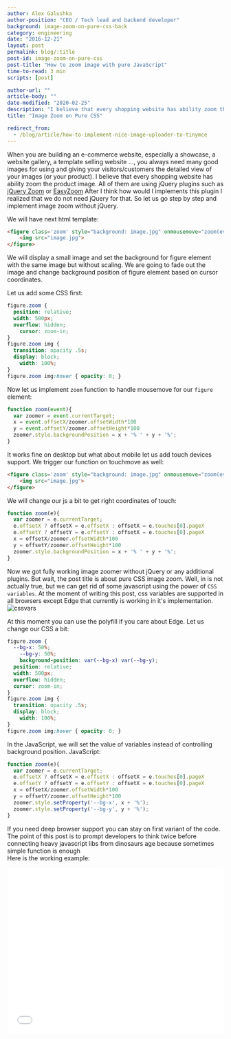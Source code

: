 ```yaml
---
author: Alex Galushka
author-position: "CEO / Tech lead and backend developer"
background: image-zoom-on-pure-css-back
category: engineering
date: "2016-12-21"
layout: post
permalink: blog/:title
post-id: image-zoom-on-pure-css
post-title: "How to zoom image with pure JavaScript"
time-to-read: 3 min
scripts: [post]

author-url: ""
article-body: ""
date-modified: "2020-02-25"
description: "I believe that every shopping website has ability zoom the product image."
title: "Image Zoom on Pure CSS"

redirect_from:
  - /blog/article/how-to-implement-nice-image-uploader-to-tinymce
---
```


When you are building an e-commerce website, especially a showcase, a website gallery, a template selling website ..., you always need many good images for using and giving your visitors/customers the detailed view of your images (or your product).
I believe that every shopping website has ability zoom the product image. All of them are using jQuery plugins  such as [jQuery Zoom](http://www.jacklmoore.com/zoom/) or [EasyZoom](https://i-like-robots.github.io/EasyZoom/)
After I think how would I implements this plugin I realized that we do not need jQuery for that. So let us go step by step and implement image zoom without jQuery.

We will have next html template:

```html
<figure class='zoom' style="background: image.jpg" onmousemove="zoom(event)">
    <img src="image.jpg">
</figure>
```

We will display a small image and set the background for figure element with the same image but without scaling. We are going to fade out the image and change background position of figure element based on cursor coordinates. 

Let us add some CSS first:

```css
figure.zoom {
  position: relative;
  width: 500px;
  overflow: hidden;
	cursor: zoom-in;
}
figure.zoom img {
  transition: opacity .5s;
  display: block;
	width: 100%;
}
figure.zoom img:hover { opacity: 0; }
```

Now let us implement `zoom` function to handle mousemove for our `figure` element:

```javascript
function zoom(event){
  var zoomer = event.currentTarget;
  x = event.offsetX/zoomer.offsetWidth*100
  y = event.offsetY/zoomer.offsetHeight*100
  zoomer.style.backgroundPosition = x + '% ' + y + '%';
}
```

It works fine on desktop but what about mobile let us add touch devices support.
We trigger our function on touchmove as well:

```html
<figure class='zoom' style="background: image.jpg" onmousemove="zoom(event)" ontouchmove="zoom(event)">
	<img src="image.jpg">
</figure>
```

We will change our js a bit to get right coordinates of touch:

```javascript
function zoom(e){
  var zoomer = e.currentTarget;
  e.offsetX ? offsetX = e.offsetX : offsetX = e.touches[0].pageX
  e.offsetY ? offsetY = e.offsetY : offsetX = e.touches[0].pageX
  x = offsetX/zoomer.offsetWidth*100
  y = offsetY/zoomer.offsetHeight*100
  zoomer.style.backgroundPosition = x + '% ' + y + '%';
}
```

Now we got fully working image zoomer without jQuery or any additional plugins.
But wait, the post title is about pure CSS image zoom. Well, in is not actually true, but we can get rid of some javascript using the power of `CSS variables`.
At the moment of writing this post, css variables are supported in all browsers except Edge that currently is working in it's implementation.
![cssvars](https://s3.amazonaws.com/upload.screenshot.co/e46efc1725)

At this moment you can use the polyfill if you care about Edge.
Let us change our CSS a bit:

```css
figure.zoom {
  --bg-x: 50%;
	--bg-y: 50%;
	background-position: var(--bg-x) var(--bg-y);
  position: relative;
  width: 500px;
  overflow: hidden;
  cursor: zoom-in;
}
figure.zoom img {
  transition: opacity .5s;
  display: block;
	width: 100%;
}
figure.zoom img:hover { opacity: 0; }
```

In the JavaScript, we will set the value of variables instead of controlling background position.
JavaScript:

```javascript
function zoom(e){
  var zoomer = e.currentTarget;
  e.offsetX ? offsetX = e.offsetX : offsetX = e.touches[0].pageX
  e.offsetY ? offsetY = e.offsetY : offsetX = e.touches[0].pageX
  x = offsetX/zoomer.offsetWidth*100
  y = offsetY/zoomer.offsetHeight*100
  zoomer.style.setProperty('--bg-x', x + '%');
  zoomer.style.setProperty('--bg-y', y + '%');
}
```

If you need deep browser support you can stay on first variant of the code. The point of this post is to prompt developers to think twice before connecting heavy javascript libs from dinosaurs age because sometimes simple function is enough  
Here is the working example:

<iframe height='384' scrolling='no' title='Pure CSS image zoom' src='//codepen.io/galulex/embed/eNZRVq/?height=384&theme-id=0&default-tab=result&embed-version=2' frameborder='no' allowtransparency='true' allowfullscreen='true' style='width: 100%;'>
</iframe>
